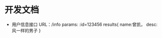 # 开发文档

- 用户信息接口
    URL：/info
    params: :id=123456
    results{
        name:曾凯，
        desc: 风一样的男子
    }